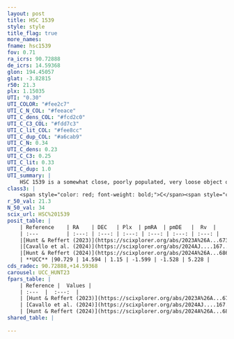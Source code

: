 ```yaml
---
layout: post
title: HSC 1539
style: style
title_flag: true
more_names: 
fname: hsc1539
fov: 0.71
ra_icrs: 90.72888
de_icrs: 14.59368
glon: 194.45057
glat: -3.82815
r50: 21.3
plx: 1.15035
UTI: "0.30"
UTI_COLOR: "#fee2c7"
UTI_C_N_COL: "#feeace"
UTI_C_dens_COL: "#fcd2c0"
UTI_C_C3_COL: "#fdd7c3"
UTI_C_lit_COL: "#fee8cc"
UTI_C_dup_COL: "#a6cab9"
UTI_C_N: 0.34
UTI_C_dens: 0.23
UTI_C_C3: 0.25
UTI_C_lit: 0.33
UTI_C_dup: 1.0
UTI_summary: |
    HSC 1539 is a somewhat close, poorly populated, very loose object of low C3 quality. It was recently reported in the literature.
class3: |
    <span style="color: red; font-weight: bold;">C</span><span style="color: red; font-weight: bold;">C</span>
r_50_val: 21.3
N_50_val: 34
scix_url: HSC%201539
posit_table: |
    | Reference    | RA    | DEC   | Plx  | pmRA  | pmDE   |  Rv  |
    | :---         | :---: | :---: | :---: | :---: | :---: | :---: |
    |[Hunt & Reffert (2023)](https://scixplorer.org/abs/2023A%26A...673A.114H) | 90.691 | 14.594 | 1.145 | -1.577 | -1.491 | 14.879 |
    |[Cavallo et al. (2024)](https://scixplorer.org/abs/2024AJ....167...12C) | 90.674 | 14.596 | 1.145 | -- | -- | -- |
    |[Hunt & Reffert (2024)](https://scixplorer.org/abs/2024A%26A...686A..42H) | 90.691 | 14.594 | 1.145 | -1.577 | -1.491 | 14.879 |
    | **UCC** |90.729 | 14.594 | 1.15 | -1.599 | -1.528 | 5.228 | 
cds_radec: 90.72888,+14.59368
carousel: UCC_HUNT23
fpars_table: |
    | Reference |  Values |
    | :---  |  :---:  |
    | [Hunt & Reffert (2023)](https://scixplorer.org/abs/2023A%26A...673A.114H) | `AV50=0.368, diffAV50=0.863, MOD50=9.603, logAge50=7.558` |
    | [Cavallo et al. (2024)](https://scixplorer.org/abs/2024AJ....167...12C) | `AV50=0.53, dMod50=10.02, logAge50=7.27, [Fe/H]50=0.15` |
    | [Hunt & Reffert (2024)](https://scixplorer.org/abs/2024A%26A...686A..42H) | `MassJ=95.1057` |
shared_table: |
    
---
```

